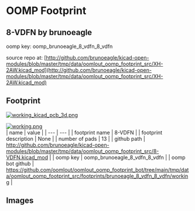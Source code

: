 # OOMP Footprint  
## 8-VDFN  by brunoeagle  
  
oomp key: oomp_brunoeagle_8_vdfn_8_vdfn  
  
source repo at: [http://github.com/brunoeagle/kicad-open-modules/blob/master/tmp/data/oomlout_oomp_footprint_src/XH-2AW.kicad_mod](http://github.com/brunoeagle/kicad-open-modules/blob/master/tmp/data/oomlout_oomp_footprint_src/XH-2AW.kicad_mod)  
## Footprint  
  
[![working_kicad_pcb_3d.png](working_kicad_pcb_3d_600.png)](working_kicad_pcb_3d.png)  
  
[![working.png](working_600.png)](working.png)  
| name | value | 
| --- | --- | 
| footprint name | 8-VDFN | 
| footprint description | None | 
| number of pads | 13 | 
| github path | http://github.com/brunoeagle/kicad-open-modules/blob/master/tmp/data/oomlout_oomp_footprint_src/8-VDFN.kicad_mod | 
| oomp key | oomp_brunoeagle_8_vdfn_8_vdfn | 
| oomp bot github | https://github.com/oomlout/oomlout_oomp_footprint_bot/tree/main/tmp/data/oomlout_oomp_footprint_src/footprints/brunoeagle_8_vdfn_8_vdfn/working | 
## Images  
